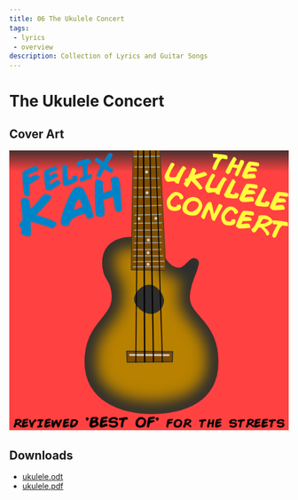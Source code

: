 ```yaml
---
title: 06 The Ukulele Concert
tags: 
 - lyrics
 - overview
description: Collection of Lyrics and Guitar Songs
---
```


# The Ukulele Concert

## Cover Art

![Cover](cover.png)

## Downloads

* [ukulele.odt](ukulele.odt)
* [ukulele.pdf](ukulele.pdf)